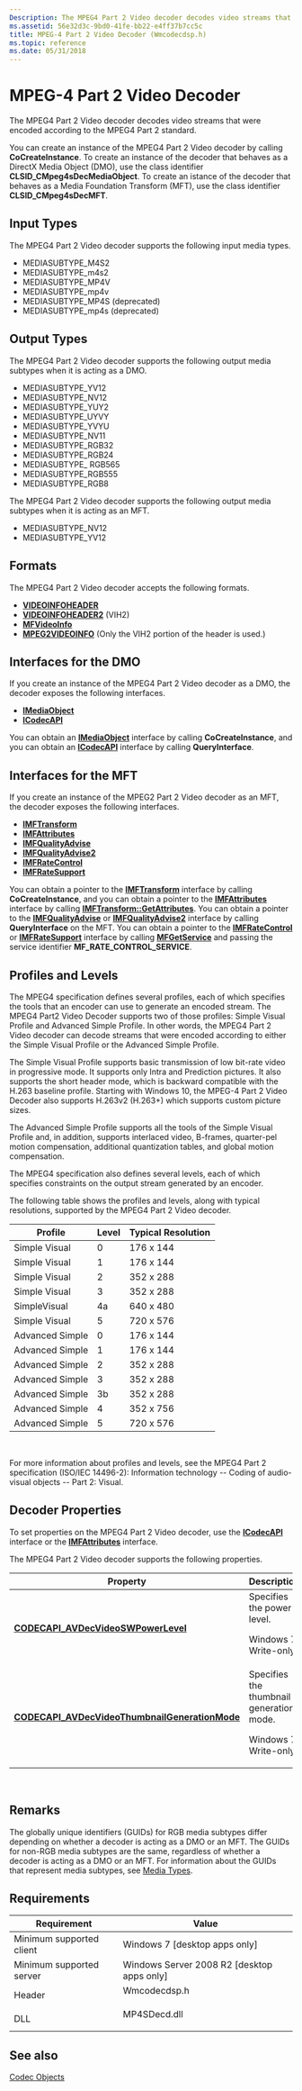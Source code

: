 ```yaml
---
Description: The MPEG4 Part 2 Video decoder decodes video streams that were encoded according to the MPEG4 Part 2 standard.
ms.assetid: 56e32d3c-9bd0-41fe-bb22-e4ff37b7cc5c
title: MPEG-4 Part 2 Video Decoder (Wmcodecdsp.h)
ms.topic: reference
ms.date: 05/31/2018
---
```


# MPEG-4 Part 2 Video Decoder

The MPEG4 Part 2 Video decoder decodes video streams that were encoded according to the MPEG4 Part 2 standard.

You can create an instance of the MPEG4 Part 2 Video decoder by calling **CoCreateInstance**. To create an instance of the decoder that behaves as a DirectX Media Object (DMO), use the class identifier **CLSID\_CMpeg4sDecMediaObject**. To create an istance of the decoder that behaves as a Media Foundation Transform (MFT), use the class identifier **CLSID\_CMpeg4sDecMFT**.

## Input Types

The MPEG4 Part 2 Video decoder supports the following input media types.

-   MEDIASUBTYPE\_M4S2
-   MEDIASUBTYPE\_m4s2
-   MEDIASUBTYPE\_MP4V
-   MEDIASUBTYPE\_mp4v
-   MEDIASUBTYPE\_MP4S (deprecated)
-   MEDIASUBTYPE\_mp4s (deprecated)

## Output Types

The MPEG4 Part 2 Video decoder supports the following output media subtypes when it is acting as a DMO.

-   MEDIASUBTYPE\_YV12
-   MEDIASUBTYPE\_NV12
-   MEDIASUBTYPE\_YUY2
-   MEDIASUBTYPE\_UYVY
-   MEDIASUBTYPE\_YVYU
-   MEDIASUBTYPE\_NV11
-   MEDIASUBTYPE\_RGB32
-   MEDIASUBTYPE\_RGB24
-   MEDIASUBTYPE\_ RGB565
-   MEDIASUBTYPE\_RGB555
-   MEDIASUBTYPE\_RGB8

The MPEG4 Part 2 Video decoder supports the following output media subtypes when it is acting as an MFT.

-   MEDIASUBTYPE\_NV12
-   MEDIASUBTYPE\_YV12

## Formats

The MPEG4 Part 2 Video decoder accepts the following formats.

-   [**VIDEOINFOHEADER**](/previous-versions/windows/desktop/api/amvideo/ns-amvideo-videoinfoheader)
-   [**VIDEOINFOHEADER2**](/previous-versions/windows/desktop/api/dvdmedia/ns-dvdmedia-videoinfoheader2) (VIH2)
-   [**MFVideoInfo**](/windows/desktop/api/mfobjects/ns-mfobjects-mfvideoinfo)
-   [**MPEG2VIDEOINFO**](/previous-versions/windows/desktop/api/dvdmedia/ns-dvdmedia-mpeg2videoinfo) (Only the VIH2 portion of the header is used.)

## Interfaces for the DMO

If you create an instance of the MPEG4 Part 2 Video decoder as a DMO, the decoder exposes the following interfaces.

-   [**IMediaObject**](/previous-versions/windows/desktop/api/mediaobj/nn-mediaobj-imediaobject)
-   [**ICodecAPI**](/windows/win32/api/strmif/nn-strmif-icodecapi)

You can obtain an [**IMediaObject**](/previous-versions/windows/desktop/api/mediaobj/nn-mediaobj-imediaobject) interface by calling **CoCreateInstance**, and you can obtain an [**ICodecAPI**](/windows/win32/api/strmif/nn-strmif-icodecapi) interface by calling **QueryInterface**.

## Interfaces for the MFT

If you create an instance of the MPEG2 Part 2 Video decoder as an MFT, the decoder exposes the following interfaces.

-   [**IMFTransform**](/windows/desktop/api/mftransform/nn-mftransform-imftransform)
-   [**IMFAttributes**](/windows/desktop/api/mfobjects/nn-mfobjects-imfattributes)
-   [**IMFQualityAdvise**](/windows/desktop/api/mfidl/nn-mfidl-imfqualityadvise)
-   [**IMFQualityAdvise2**](/windows/desktop/api/mfidl/nn-mfidl-imfqualityadvise2)
-   [**IMFRateControl**](/windows/desktop/api/mfidl/nn-mfidl-imfratecontrol)
-   [**IMFRateSupport**](/windows/desktop/api/mfidl/nn-mfidl-imfratesupport)

You can obtain a pointer to the [**IMFTransform**](/windows/desktop/api/mftransform/nn-mftransform-imftransform) interface by calling **CoCreateInstance**, and you can obtain a pointer to the [**IMFAttributes**](/windows/desktop/api/mfobjects/nn-mfobjects-imfattributes) interface by calling [**IMFTransform::GetAttributes**](/windows/desktop/api/mftransform/nf-mftransform-imftransform-getattributes). You can obtain a pointer to the [**IMFQualityAdvise**](/windows/desktop/api/mfidl/nn-mfidl-imfqualityadvise) or [**IMFQualityAdvise2**](/windows/desktop/api/mfidl/nn-mfidl-imfqualityadvise2) interface by calling **QueryInterface** on the MFT. You can obtain a pointer to the [**IMFRateControl**](/windows/desktop/api/mfidl/nn-mfidl-imfratecontrol) or [**IMFRateSupport**](/windows/desktop/api/mfidl/nn-mfidl-imfratesupport) interface by calling [**MFGetService**](/windows/desktop/api/mfidl/nf-mfidl-mfgetservice) and passing the service identifier **MF\_RATE\_CONTROL\_SERVICE**.

## Profiles and Levels

The MPEG4 specification defines several profiles, each of which specifies the tools that an encoder can use to generate an encoded stream. The MPEG4 Part2 Video Decoder supports two of those profiles: Simple Visual Profile and Advanced Simple Profile. In other words, the MPEG4 Part 2 Video decoder can decode streams that were encoded according to either the Simple Visual Profile or the Advanced Simple Profile.

The Simple Visual Profile supports basic transmission of low bit-rate video in progressive mode. It supports only Intra and Prediction pictures. It also supports the short header mode, which is backward compatible with the H.263 baseline profile. Starting with Windows 10, the MPEG-4 Part 2 Video Decoder also supports H.263v2 (H.263+) which supports custom picture sizes.

The Advanced Simple Profile supports all the tools of the Simple Visual Profile and, in addition, supports interlaced video, B-frames, quarter-pel motion compensation, additional quantization tables, and global motion compensation.

The MPEG4 specification also defines several levels, each of which specifies constraints on the output stream generated by an encoder.

The following table shows the profiles and levels, along with typical resolutions, supported by the MPEG4 Part 2 Video decoder.



| Profile         | Level | Typical Resolution |
|-----------------|-------|--------------------|
| Simple Visual   | 0     | 176 x 144          |
| Simple Visual   | 1     | 176 x 144          |
| Simple Visual   | 2     | 352 x 288          |
| Simple Visual   | 3     | 352 x 288          |
| SimpleVisual    | 4a    | 640 x 480          |
| Simple Visual   | 5     | 720 x 576          |
| Advanced Simple | 0     | 176 x 144          |
| Advanced Simple | 1     | 176 x 144          |
| Advanced Simple | 2     | 352 x 288          |
| Advanced Simple | 3     | 352 x 288          |
| Advanced Simple | 3b    | 352 x 288          |
| Advanced Simple | 4     | 352 x 756          |
| Advanced Simple | 5     | 720 x 576          |



 

For more information about profiles and levels, see the MPEG4 Part 2 specification (ISO/IEC 14496-2): Information technology -- Coding of audio-visual objects -- Part 2: Visual.

## Decoder Properties

To set properties on the MPEG4 Part 2 Video decoder, use the [**ICodecAPI**](/windows/win32/api/strmif/nn-strmif-icodecapi) interface or the [**IMFAttributes**](/windows/desktop/api/mfobjects/nn-mfobjects-imfattributes) interface.

The MPEG4 Part 2 Video decoder supports the following properties.



<table>
<thead>
<tr class="header">
<th>Property</th>
<th>Description</th>
<th>Default Value</th>
</tr>
</thead>
<tbody>
<tr class="odd">
<td><a href="/windows/desktop/DirectShow/avdecvideoswpowerlevel-property"><strong>CODECAPI_AVDecVideoSWPowerLevel</strong></a></td>
<td>Specifies the power level.<br/> <dl> Windows 7.<br />
Write-only.<br />
</dl></td>
<td>100</td>
</tr>
<tr class="even">
<td><a href="/windows/desktop/DirectShow/avdecvideothumbnailgenerationmode-property"><strong>CODECAPI_AVDecVideoThumbnailGenerationMode</strong></a></td>
<td>Specifies the thumbnail generation mode.<br/> <dl> Windows 7.<br />
Write-only.<br />
</dl></td>
<td><strong>VARIANT_FALSE</strong></td>
</tr>
</tbody>
</table>



 

## Remarks

The globally unique identifiers (GUIDs) for RGB media subtypes differ depending on whether a decoder is acting as a DMO or an MFT. The GUIDs for non-RGB media subtypes are the same, regardless of whether a decoder is acting as a DMO or an MFT. For information about the GUIDs that represent media subtypes, see [Media Types](media-types.md).

## Requirements



| Requirement | Value |
|-------------------------------------|-----------------------------------------------------------------------------------------|
| Minimum supported client<br/> | Windows 7 \[desktop apps only\]<br/>                                              |
| Minimum supported server<br/> | Windows Server 2008 R2 \[desktop apps only\]<br/>                                 |
| Header<br/>                   | <dl> <dt>Wmcodecdsp.h</dt> </dl> |
| DLL<br/>                      | <dl> <dt>MP4SDecd.dll</dt> </dl> |



## See also

<dl> <dt>

[Codec Objects](codecobjects.md)
</dt> </dl>

 

 
